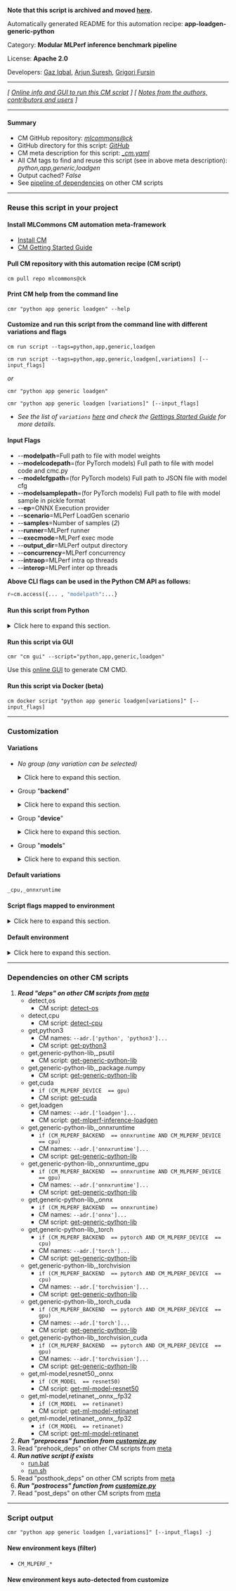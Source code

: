 **Note that this script is archived and moved [here](https://github.com/mlcommons/cm4mlops/tree/main/script/app-loadgen-generic-python).**



Automatically generated README for this automation recipe: **app-loadgen-generic-python**

Category: **Modular MLPerf inference benchmark pipeline**

License: **Apache 2.0**

Developers: [Gaz Iqbal](https://www.linkedin.com/in/gaziqbal), [Arjun Suresh](https://www.linkedin.com/in/arjunsuresh), [Grigori Fursin](https://cKnowledge.org/gfursin)

---
*[ [Online info and GUI to run this CM script](https://access.cknowledge.org/playground/?action=scripts&name=app-loadgen-generic-python,d3d949cc361747a6) ] [ [Notes from the authors, contributors and users](README-extra.md) ]*

---
#### Summary

* CM GitHub repository: *[mlcommons@ck](https://github.com/mlcommons/ck/tree/dev/cm-mlops)*
* GitHub directory for this script: *[GitHub](https://github.com/mlcommons/ck/tree/dev/cm-mlops/script/app-loadgen-generic-python)*
* CM meta description for this script: *[_cm.yaml](_cm.yaml)*
* All CM tags to find and reuse this script (see in above meta description): *python,app,generic,loadgen*
* Output cached? *False*
* See [pipeline of dependencies](#dependencies-on-other-cm-scripts) on other CM scripts


---
### Reuse this script in your project

#### Install MLCommons CM automation meta-framework

* [Install CM](https://access.cknowledge.org/playground/?action=install)
* [CM Getting Started Guide](https://github.com/mlcommons/ck/blob/master/docs/getting-started.md)

#### Pull CM repository with this automation recipe (CM script)

```cm pull repo mlcommons@ck```

#### Print CM help from the command line

````cmr "python app generic loadgen" --help````

#### Customize and run this script from the command line with different variations and flags

`cm run script --tags=python,app,generic,loadgen`

`cm run script --tags=python,app,generic,loadgen[,variations] [--input_flags]`

*or*

`cmr "python app generic loadgen"`

`cmr "python app generic loadgen [variations]" [--input_flags]`


* *See the list of `variations` [here](#variations) and check the [Gettings Started Guide](https://github.com/mlcommons/ck/blob/dev/docs/getting-started.md) for more details.*


#### Input Flags

* --**modelpath**=Full path to file with model weights
* --**modelcodepath**=(for PyTorch models) Full path to file with model code and cmc.py
* --**modelcfgpath**=(for PyTorch models) Full path to JSON file with model cfg
* --**modelsamplepath**=(for PyTorch models) Full path to file with model sample in pickle format
* --**ep**=ONNX Execution provider
* --**scenario**=MLPerf LoadGen scenario
* --**samples**=Number of samples (*2*)
* --**runner**=MLPerf runner
* --**execmode**=MLPerf exec mode
* --**output_dir**=MLPerf output directory
* --**concurrency**=MLPerf concurrency
* --**intraop**=MLPerf intra op threads
* --**interop**=MLPerf inter op threads

**Above CLI flags can be used in the Python CM API as follows:**

```python
r=cm.access({... , "modelpath":...}
```
#### Run this script from Python

<details>
<summary>Click here to expand this section.</summary>

```python

import cmind

r = cmind.access({'action':'run'
                  'automation':'script',
                  'tags':'python,app,generic,loadgen'
                  'out':'con',
                  ...
                  (other input keys for this script)
                  ...
                 })

if r['return']>0:
    print (r['error'])

```

</details>


#### Run this script via GUI

```cmr "cm gui" --script="python,app,generic,loadgen"```

Use this [online GUI](https://cKnowledge.org/cm-gui/?tags=python,app,generic,loadgen) to generate CM CMD.

#### Run this script via Docker (beta)

`cm docker script "python app generic loadgen[variations]" [--input_flags]`

___
### Customization


#### Variations

  * *No group (any variation can be selected)*
    <details>
    <summary>Click here to expand this section.</summary>

    * `_cmc`
      - Environment variables:
        - *CM_CUSTOM_MODEL_CMC*: `True`
      - Workflow:
    * `_custom,cmc`
      - Workflow:
        1. ***Read "deps" on other CM scripts***
           * get,ml-model,cmc
             - CM script: [get-ml-model-abtf-ssd-pytorch](https://github.com/mlcommons/cm4abtf/tree/master/script/get-ml-model-abtf-ssd-pytorch)
    * `_custom,huggingface`
      - Workflow:
        1. ***Read "deps" on other CM scripts***
           * get,ml-model,huggingface
             * CM names: `--adr.['hf-downloader']...`
             - CM script: [get-ml-model-huggingface-zoo](https://github.com/mlcommons/ck/tree/master/cm-mlops/script/get-ml-model-huggingface-zoo)
    * `_huggingface`
      - Environment variables:
        - *CM_CUSTOM_MODEL_SOURCE*: `huggingface`
      - Workflow:
    * `_model-stub.#`
      - Environment variables:
        - *CM_ML_MODEL_STUB*: `#`
      - Workflow:

    </details>


  * Group "**backend**"
    <details>
    <summary>Click here to expand this section.</summary>

    * **`_onnxruntime`** (default)
      - Environment variables:
        - *CM_MLPERF_BACKEND*: `onnxruntime`
      - Workflow:
    * `_pytorch`
      - Environment variables:
        - *CM_MLPERF_BACKEND*: `pytorch`
      - Workflow:

    </details>


  * Group "**device**"
    <details>
    <summary>Click here to expand this section.</summary>

    * **`_cpu`** (default)
      - Environment variables:
        - *CM_MLPERF_DEVICE*: `cpu`
        - *CM_MLPERF_EXECUTION_PROVIDER*: `CPUExecutionProvider`
      - Workflow:
    * `_cuda`
      - Environment variables:
        - *CM_MLPERF_DEVICE*: `gpu`
        - *CM_MLPERF_EXECUTION_PROVIDER*: `CUDAExecutionProvider`
      - Workflow:

    </details>


  * Group "**models**"
    <details>
    <summary>Click here to expand this section.</summary>

    * `_custom`
      - Environment variables:
        - *CM_MODEL*: `custom`
      - Workflow:
    * `_resnet50`
      - Environment variables:
        - *CM_MODEL*: `resnet50`
      - Workflow:
    * `_retinanet`
      - Environment variables:
        - *CM_MODEL*: `retinanet`
      - Workflow:

    </details>


#### Default variations

`_cpu,_onnxruntime`

#### Script flags mapped to environment
<details>
<summary>Click here to expand this section.</summary>

* `--concurrency=value`  &rarr;  `CM_MLPERF_CONCURRENCY=value`
* `--ep=value`  &rarr;  `CM_MLPERF_EXECUTION_PROVIDER=value`
* `--execmode=value`  &rarr;  `CM_MLPERF_EXEC_MODE=value`
* `--interop=value`  &rarr;  `CM_MLPERF_INTEROP=value`
* `--intraop=value`  &rarr;  `CM_MLPERF_INTRAOP=value`
* `--loadgen_duration_sec=value`  &rarr;  `CM_MLPERF_LOADGEN_DURATION_SEC=value`
* `--loadgen_expected_qps=value`  &rarr;  `CM_MLPERF_LOADGEN_EXPECTED_QPS=value`
* `--modelcfg=value`  &rarr;  `CM_ML_MODEL_CFG=value`
* `--modelcfgpath=value`  &rarr;  `CM_ML_MODEL_CFG_WITH_PATH=value`
* `--modelcodepath=value`  &rarr;  `CM_ML_MODEL_CODE_WITH_PATH=value`
* `--modelpath=value`  &rarr;  `CM_ML_MODEL_FILE_WITH_PATH=value`
* `--modelsamplepath=value`  &rarr;  `CM_ML_MODEL_SAMPLE_WITH_PATH=value`
* `--output_dir=value`  &rarr;  `CM_MLPERF_OUTPUT_DIR=value`
* `--runner=value`  &rarr;  `CM_MLPERF_RUNNER=value`
* `--samples=value`  &rarr;  `CM_MLPERF_LOADGEN_SAMPLES=value`
* `--scenario=value`  &rarr;  `CM_MLPERF_LOADGEN_SCENARIO=value`

**Above CLI flags can be used in the Python CM API as follows:**

```python
r=cm.access({... , "concurrency":...}
```

</details>

#### Default environment

<details>
<summary>Click here to expand this section.</summary>

These keys can be updated via `--env.KEY=VALUE` or `env` dictionary in `@input.json` or using script flags.

* CM_MLPERF_EXECUTION_MODE: `parallel`
* CM_MLPERF_BACKEND: `onnxruntime`

</details>

___
### Dependencies on other CM scripts


  1. ***Read "deps" on other CM scripts from [meta](https://github.com/mlcommons/ck/tree/dev/cm-mlops/script/app-loadgen-generic-python/_cm.yaml)***
     * detect,os
       - CM script: [detect-os](https://github.com/mlcommons/ck/tree/master/cm-mlops/script/detect-os)
     * detect,cpu
       - CM script: [detect-cpu](https://github.com/mlcommons/ck/tree/master/cm-mlops/script/detect-cpu)
     * get,python3
       * CM names: `--adr.['python', 'python3']...`
       - CM script: [get-python3](https://github.com/mlcommons/ck/tree/master/cm-mlops/script/get-python3)
     * get,generic-python-lib,_psutil
       - CM script: [get-generic-python-lib](https://github.com/mlcommons/ck/tree/master/cm-mlops/script/get-generic-python-lib)
     * get,generic-python-lib,_package.numpy
       - CM script: [get-generic-python-lib](https://github.com/mlcommons/ck/tree/master/cm-mlops/script/get-generic-python-lib)
     * get,cuda
       * `if (CM_MLPERF_DEVICE  == gpu)`
       - CM script: [get-cuda](https://github.com/mlcommons/ck/tree/master/cm-mlops/script/get-cuda)
     * get,loadgen
       * CM names: `--adr.['loadgen']...`
       - CM script: [get-mlperf-inference-loadgen](https://github.com/mlcommons/ck/tree/master/cm-mlops/script/get-mlperf-inference-loadgen)
     * get,generic-python-lib,_onnxruntime
       * `if (CM_MLPERF_BACKEND  == onnxruntime AND CM_MLPERF_DEVICE  == cpu)`
       * CM names: `--adr.['onnxruntime']...`
       - CM script: [get-generic-python-lib](https://github.com/mlcommons/ck/tree/master/cm-mlops/script/get-generic-python-lib)
     * get,generic-python-lib,_onnxruntime_gpu
       * `if (CM_MLPERF_BACKEND  == onnxruntime AND CM_MLPERF_DEVICE  == gpu)`
       * CM names: `--adr.['onnxruntime']...`
       - CM script: [get-generic-python-lib](https://github.com/mlcommons/ck/tree/master/cm-mlops/script/get-generic-python-lib)
     * get,generic-python-lib,_onnx
       * `if (CM_MLPERF_BACKEND  == onnxruntime)`
       * CM names: `--adr.['onnx']...`
       - CM script: [get-generic-python-lib](https://github.com/mlcommons/ck/tree/master/cm-mlops/script/get-generic-python-lib)
     * get,generic-python-lib,_torch
       * `if (CM_MLPERF_BACKEND  == pytorch AND CM_MLPERF_DEVICE  == cpu)`
       * CM names: `--adr.['torch']...`
       - CM script: [get-generic-python-lib](https://github.com/mlcommons/ck/tree/master/cm-mlops/script/get-generic-python-lib)
     * get,generic-python-lib,_torchvision
       * `if (CM_MLPERF_BACKEND  == pytorch AND CM_MLPERF_DEVICE  == cpu)`
       * CM names: `--adr.['torchvision']...`
       - CM script: [get-generic-python-lib](https://github.com/mlcommons/ck/tree/master/cm-mlops/script/get-generic-python-lib)
     * get,generic-python-lib,_torch_cuda
       * `if (CM_MLPERF_BACKEND  == pytorch AND CM_MLPERF_DEVICE  == gpu)`
       * CM names: `--adr.['torch']...`
       - CM script: [get-generic-python-lib](https://github.com/mlcommons/ck/tree/master/cm-mlops/script/get-generic-python-lib)
     * get,generic-python-lib,_torchvision_cuda
       * `if (CM_MLPERF_BACKEND  == pytorch AND CM_MLPERF_DEVICE  == gpu)`
       * CM names: `--adr.['torchvision']...`
       - CM script: [get-generic-python-lib](https://github.com/mlcommons/ck/tree/master/cm-mlops/script/get-generic-python-lib)
     * get,ml-model,resnet50,_onnx
       * `if (CM_MODEL  == resnet50)`
       - CM script: [get-ml-model-resnet50](https://github.com/mlcommons/ck/tree/master/cm-mlops/script/get-ml-model-resnet50)
     * get,ml-model,retinanet,_onnx,_fp32
       * `if (CM_MODEL  == retinanet)`
       - CM script: [get-ml-model-retinanet](https://github.com/mlcommons/ck/tree/master/cm-mlops/script/get-ml-model-retinanet)
     * get,ml-model,retinanet,_onnx,_fp32
       * `if (CM_MODEL  == retinanet)`
       - CM script: [get-ml-model-retinanet](https://github.com/mlcommons/ck/tree/master/cm-mlops/script/get-ml-model-retinanet)
  1. ***Run "preprocess" function from [customize.py](https://github.com/mlcommons/ck/tree/dev/cm-mlops/script/app-loadgen-generic-python/customize.py)***
  1. Read "prehook_deps" on other CM scripts from [meta](https://github.com/mlcommons/ck/tree/dev/cm-mlops/script/app-loadgen-generic-python/_cm.yaml)
  1. ***Run native script if exists***
     * [run.bat](https://github.com/mlcommons/ck/tree/dev/cm-mlops/script/app-loadgen-generic-python/run.bat)
     * [run.sh](https://github.com/mlcommons/ck/tree/dev/cm-mlops/script/app-loadgen-generic-python/run.sh)
  1. Read "posthook_deps" on other CM scripts from [meta](https://github.com/mlcommons/ck/tree/dev/cm-mlops/script/app-loadgen-generic-python/_cm.yaml)
  1. ***Run "postrocess" function from [customize.py](https://github.com/mlcommons/ck/tree/dev/cm-mlops/script/app-loadgen-generic-python/customize.py)***
  1. Read "post_deps" on other CM scripts from [meta](https://github.com/mlcommons/ck/tree/dev/cm-mlops/script/app-loadgen-generic-python/_cm.yaml)

___
### Script output
`cmr "python app generic loadgen [,variations]" [--input_flags] -j`
#### New environment keys (filter)

* `CM_MLPERF_*`
#### New environment keys auto-detected from customize
